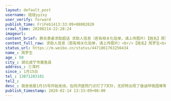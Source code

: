 ```yaml
---
layout: default_post
username: 瑶瑶yyzxy
user_verify: forward
publish_time: FriFeb1413:33:09+08002020
crawl_time: 20200214-22:28:24
imageurl: 
content_brief: 肺炎患者求助超话 求助人信息（若有相关化验单，请上传图片）【姓名】周罗生【年龄】50【所在城市】湖北咸宁市嘉鱼县【所在小区、社区】三湾村【患病时间】1月15日【联系方式】13871283101【其他紧急联系人】【病情描述】 我爸爸是1月15号开始发烧，在同济医院门诊打了7天针，无好转出现了 ...全文
content_full_raw: 求助人信息（若有相关化验单，请上传图片）<br/>【姓名】周罗生<br/>【年龄】50<br/>【所在城市】湖北咸宁市嘉鱼县<br/>【所在小区、社区】三湾村<br/>【患病时间】1月15日<br/>【联系方式】13871283101<br/>【其他紧急联系人】<br/>【病情描述】我爸爸是1月15号开始发烧，在同济医院门诊打了7天针，无好转出现了昏迷呼吸困难等症状，终于23号住进江夏区人民医院重症监护室，治疗了19天，于2月11号出院，今天出院第四天爸爸又开始发烧39度，畏寒，呼吸严重困难，被送进嘉鱼县中医院治疗，我爸爸身体本来就差，耳聋人士，也无法跟人交流。我妈康复已经第十天了，我妈妈现在唯一心愿就是能够用自己有抗体的血浆救我爸爸（都是o型血），但是目前这个技术只有武汉金银潭医院江夏人民医院等几个医院才可以救治…，打江夏人民医院复诊，被告知不是一个区不能够转过来，即使是献血浆也不行<spanclass="url-icon"><imgalt=[泪]src="//h5.sinaimg.cn/m/emoticon/icon/default/d_lei-1b4b02f8b1.png"style="width:1em;height:1em;"/></span>，求求大家帮帮我，怎么样才能让我妈妈的血浆试着救救我爸爸<spanclass="url-icon"><imgalt=[泪]src="//h5.sinaimg.cn/m/emoticon/icon/default/d_lei-1b4b02f8b1.png"style="width:1em;height:1em;"/></span>🙏🙏<ahref='/n/中国青年网'>@中国青年网</a><ahref='/n/中国日报'>@中国日报</a><ahref='/n/中国政府网'>@中国政府网</a><ahref='/n/政务新媒体学院'>@政务新媒体学院</a><ahref='/n/解放日报'>@解放日报</a><ahref='/n/北京头条'>@北京头条</a><ahref='/n/北京头条'>@北京头条</a><ahref='/n/中国日报'>@中国日报</a><ahref='/n/央视新闻'>@央视新闻</a><ahref='/n/中国政府网'>@中国政府网</a><ahref='/n/中国新闻网'>@中国新闻网</a><ahref='/n/紫光阁'>@紫光阁</a><ahref='/n/共青团中央'>@共青团中央</a><ahref='/n/光明日报'>@光明日报</a><ahref='/n/国务院公报'>@国务院公报</a><ahref='/n/人民日报'>@人民日报</a><ahref='/n/人民日报评论'>@人民日报评论</a><ahref='/n/人民网'>@人民网</a><ahref='/n/央视新闻'>@央视新闻</a><ahref='/n/老陶在路上'>@老陶在路上</a><ahref='/n/糖呗张丁文'>@糖呗张丁文</a>
status_url: https://m.weibo.cn/status/4471861763256434
name_: 周罗生
age_: 50
city_: 湖北咸宁市嘉鱼县
address_: 三湾村
since_: 1月15日
tel_: 13871283101
tel2_: 
desc_: 我爸爸是1月15号开始发烧，在同济医院门诊打了7天针，无好转出现了昏迷呼吸困难等症状，终于23号住进江夏区人民医院重症监护室，治疗了19天，于2月11号出院，今天出院第四天爸爸又开始发烧39度，畏寒，呼吸严重困难，被送进嘉鱼县中医院治疗，我爸爸身体本来就差，耳聋人士，也无法跟人交流。我妈康复已经第十天了，我妈妈现在唯一心愿就是能够用自己有抗体的血浆救我爸爸（都是o型血），但是目前这个技术只有武汉金银潭医院江夏人民医院等几个医院才可以救治…，打江夏人民医院复诊，被告知不是一个区不能够转过来，即使是献血浆也不行<spanclass="url-icon"><imgalt=[泪]src="//h5.sinaimg.cn/m/emoticon/icon/default/d_lei-1b4b02f8b1.png"style="width1em;height1em;"/></span>，求求大家帮帮我，怎么样才能让我妈妈的血浆试着救救我爸爸<spanclass="url-icon"><imgalt=[泪]src="//h5.sinaimg.cn/m/emoticon/icon/default/d_lei-1b4b02f8b1.png"style="width1em;height1em;"/></span>🙏🙏<ahref='/n/中国青年网'>@中国青年网</a><ahref='/n/中国日报'>@中国日报</a><ahref='/n/中国政府网'>@中国政府网</a><ahref='/n/政务新媒体学院'>@政务新媒体学院</a><ahref='/n/解放日报'>@解放日报</a><ahref='/n/北京头条'>@北京头条</a><ahref='/n/北京头条'>@北京头条</a><ahref='/n/中国日报'>@中国日报</a><ahref='/n/央视新闻'>@央视新闻</a><ahref='/n/中国政府网'>@中国政府网</a><ahref='/n/中国新闻网'>@中国新闻网</a><ahref='/n/紫光阁'>@紫光阁</a><ahref='/n/共青团中央'>@共青团中央</a><ahref='/n/光明日报'>@光明日报</a><ahref='/n/国务院公报'>@国务院公报</a><ahref='/n/人民日报'>@人民日报</a><ahref='/n/人民日报评论'>@人民日报评论</a><ahref='/n/人民网'>@人民网</a><ahref='/n/央视新闻'>@央视新闻</a><ahref='/n/老陶在路上'>@老陶在路上</a><ahref='/n/糖呗张丁文'>@糖呗张丁文</a>
publish_timestamp: 2020-02-14 13:33:09+08:00
---
```

